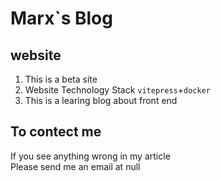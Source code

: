 # Marx`s Blog

## website
1. This is a beta site
2. Website Technology Stack `vitepress`+`docker`
3. This is a learing blog about front end 

## To contect me 
If you see anything wrong in my article<br/>Please send me an email at null
